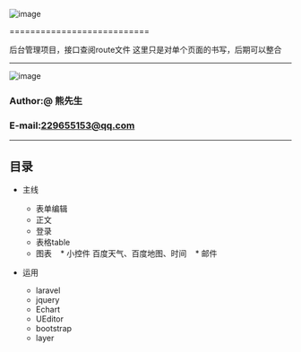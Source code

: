 
![image](https://github.com/y5621857/admin_project/blob/master/public/img/happy.gif)


===========================

后台管理项目，接口查阅route文件
这里只是对单个页面的书写，后期可以整合

****
![image](https://timgsa.baidu.com/timg?image&quality=80&size=b9999_10000&sec=1496228854963&di=6f21eac4c0b04943cf566a7ddaa2f40d&imgtype=0&src=http%3A%2F%2Fpic1.win4000.com%2Fwallpaper%2F9%2F53b0cd391be3e.jpg)




### Author:@ 熊先生
### E-mail:229655153@qq.com

****
## 目录
* 主线
    * 表单编辑
    * 正文
    * 登录
    * 表格table
    * 图表
    * 小控件 百度天气、百度地图、时间
    * 邮件

* 运用
    * laravel
    * jquery
    * Echart
    * UEditor
    * bootstrap
    * layer
